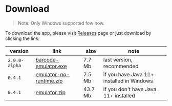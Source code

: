 # Download

> Note: Only Windows supported fow now.

To download the app, please visit [Releases](https://github.com/oxcafedead/barcode-reader-emulator/releases) page or just download by clicking the link:

| version       | link                                                                                                                             | size    | note                                            |
| ------------- | -------------------------------------------------------------------------------------------------------------------------------- | ------- | ----------------------------------------------- |
| `2.0.0-alpha` | [barcode-emulator.exe](https://github.com/oxcafedead/barcode-reader-emulator/releases/download/2.0.0-alpha/barcode-emulator.exe) | 7.7 Mb  | last version, recommended                       |
| `0.4.1`       | [emulator-no-runtime.zip](https://github.com/oxcafedead/barcode-reader-emulator/releases/download/0.4.1/emulator-no-runtime.zip) | 7.5 Mb  | if you have Java 11+ installed in Windows |
| `0.4.1`       | [emulator.zip](https://github.com/oxcafedead/barcode-reader-emulator/releases/download/0.4.1/emulator.zip)                       | 43.7 Mb | if you don't have Java 11+ installed                   |

